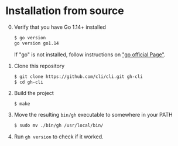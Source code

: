 # Installation from source

0. Verify that you have Go 1.14+ installed

   ```sh
   $ go version
   go version go1.14

   ```
   If "go" is not installed, follow instructions on ["go official Page"](https://golang.org/doc/install).


1. Clone this repository

   ```sh
   $ git clone https://github.com/cli/cli.git gh-cli
   $ cd gh-cli
   ```

2. Build the project

   ```
   $ make
   ```

3. Move the resulting `bin/gh` executable to somewhere in your PATH

   ```sh
   $ sudo mv ./bin/gh /usr/local/bin/
   ```

4. Run `gh version` to check if it worked.

